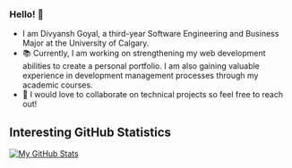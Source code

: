 ### Hello! 👋

- I am Divyansh Goyal, a third-year Software Engineering and Business Major at the University of Calgary.
- 📚 Currently, I am working on strengthening my web development abilities to create a personal portfolio. I am also gaining valuable experience in development management processes through my academic courses.
- 🤝 I would love to collaborate on technical projects so feel free to reach out!

## Interesting GitHub Statistics

<!--[Visitor Count](https://profile-counter.glitch.me/{DG-20}/count.svg)-->

[![My GitHub Stats](https://github-readme-stats.vercel.app/api/?username=DG-20&count_private=true&theme=tokyonight&showicons=true)]()
